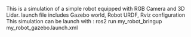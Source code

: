 This is a simulation of a simple robot equipped with RGB Camera and 3D Lidar.
launch file includes Gazebo world, Robot URDF, Rviz configuration
This simulation can be launch with : ros2 run my_robot_bringup my_robot_gazebo.launch.xml
